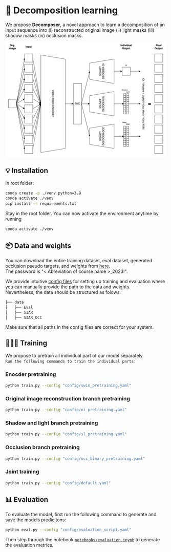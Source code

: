 # 🚀 Decomposition learning 
We propose **Decomposer**, a novel approach to learn a decomposition of an input sequence into (i) reconstructed original image (ii) light masks (iii) shadow masks (iv) occlusion masks.

<!-- inster image -->
![Decomposer ](/reports/figures/3-Advanced_Decomposition_Learning/network_w_bg.png)

## 💡 Installation
In root folder:
```bash
conda create -p ./venv python=3.9
conda activate ./venv
pip install -r requirements.txt
```

Stay in the root folder.
You can now activate the environment anytime by running
```bash
conda activate ./venv
```

## 📦 Data and weights
You can download the entire training dataset, eval dataset, generated occlusion pseudo targets, and weights from [here](https://tubcloud.tu-berlin.de/s/m7qPnWkK3FAmPqo).\
The password is "< Abreviation of course name >_2023!".

We provide intuitive [config files](./config/default.yaml) for setting up training and evaluation where you can manually provide the path to the data and weights.\
Nevertheless, the data should be structured as folows:
```
├── data
│   ├── Eval
│   ├── SIAR
│   ├── SIAR_OCC
```

Make sure that all paths in the config files are correct for your system.

## 🏋🏽‍♂️ Training
We propose to pretrain all individual part of our model separately.\
`Run the following commands to train the individual parts:`
### Enocder pretraining
```bash
python train.py --config "config/swin_pretraining.yaml"
```

### Original image reconstruction branch pretraining
```bash
python train.py --config "config/oi_pretraining.yaml"
```

### Shadow and light branch pretraining
```bash
python train.py --config "config/sl_pretraining.yaml"
```

### Occlusion branch pretraining
```bash
python train.py --config "config/occ_binary_pretraining.yaml"
```

### Joint training
```bash
python train.py --config "config/default.yaml"
```

## 📊 Evaluation
To evaluate the model, first run the following command to generate and save the models predicitons:
```bash
python eval.py --config "config/evaluation_script.yaml"
```
Then step through the notebook [`notebooks/evaluation.ipynb`](./notebooks/evaluation.ipynb) to generate the evaluation metrics.